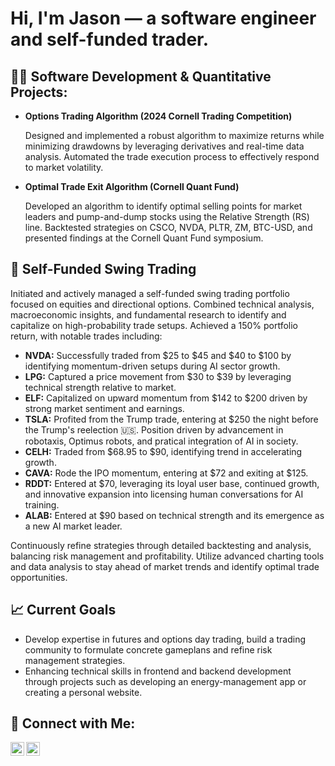 <h1>Hi, I'm Jason — a software engineer and self-funded trader.
<h2>👨‍💻 Software Development & Quantitative Projects:</h2>

<ul>
    <li>
        <b>Options Trading Algorithm (2024 Cornell Trading Competition)</b>
        <p>Designed and implemented a robust algorithm to maximize returns while minimizing drawdowns by leveraging derivatives and real-time data analysis. Automated the trade execution process to effectively respond to market volatility.</p>
    </li>
    <li>
        <b>Optimal Trade Exit Algorithm (Cornell Quant Fund)</b>
        <p>Developed an algorithm to identify optimal selling points for market leaders and pump-and-dump stocks using the Relative Strength (RS) line. Backtested strategies on CSCO, NVDA, PLTR, ZM, BTC-USD, and presented findings at the Cornell Quant Fund symposium.</p>
    </li>
<!--     <li>
        <b>Performance-Based Question Recommender (AlgoLink)</b>
        <p>Built a question-matching algorithm using weighted logistic regression to dynamically adjust difficulty based on user performance. Leveraged Python, Pandas, and NumPy for data processing and statistical analysis, improving accuracy in assessing user skills and interests.</p>
    </li> -->
</ul>

<h2>👑 Self-Funded Swing Trading</h2>
<p>Initiated and actively managed a self-funded swing trading portfolio focused on equities and directional options. Combined technical analysis, macroeconomic insights, and fundamental research to identify and capitalize on high-probability trade setups. Achieved a 150% portfolio return, with notable trades including:</p>
<ul>
    <li><b>NVDA:</b> Successfully traded from $25 to $45 and $40 to $100 by identifying momentum-driven setups during AI sector growth.</li>
    <li><b>LPG:</b> Captured a price movement from $30 to $39 by leveraging technical strength relative to market.</li>
    <li><b>ELF:</b> Capitalized on upward momentum from $142 to $200 driven by strong market sentiment and earnings.</li>
    <li><b>TSLA:</b> Profited from the Trump trade, entering at $250 the night before the Trump's reelection 🇺🇸. Position driven by advancement in robotaxis, Optimus robots, and pratical integration of AI in society.</li>
    <li><b>CELH:</b> Traded from $68.95 to $90, identifying trend in accelerating growth.</li>
    <li><b>CAVA:</b> Rode the IPO momentum, entering at $72 and exiting at $125.</li>
    <li><b>RDDT:</b> Entered at $70, leveraging its loyal user base, continued growth, and innovative expansion into licensing human conversations for AI training.</li>
<li><b>ALAB:</b> Entered at $90 based on technical strength and its emergence as a new AI market leader.</li>
</ul>
<p>Continuously refine strategies through detailed backtesting and analysis, balancing risk management and profitability. Utilize advanced charting tools and data analysis to stay ahead of market trends and identify optimal trade opportunities.</p>

<h2>📈 Current Goals</h2>
<ul>
    <li>Develop expertise in futures and options day trading, build a trading community to formulate concrete gameplans and refine risk management strategies.
    </li>
    <li>Enhancing technical skills in frontend and backend development through projects such as developing an energy-management app or creating a personal website.
    </li>
</ul>

<h2> 🤳 Connect with Me:</h2>

[<img align="left" alt="Jason Kim | GitHub" width="22px" src="https://cdn.jsdelivr.net/npm/simple-icons@v3/icons/github.svg" />][github]
[<img align="left" alt="Jason Kim | LinkedIn" width="22px" src="https://cdn.jsdelivr.net/npm/simple-icons@v3/icons/linkedin.svg" />][linkedin]

[github]: https://github.com/frazer1449
[linkedin]: https://www.linkedin.com/in/frazer10/

<!--
Jason Kim's GitHub profile
-->
